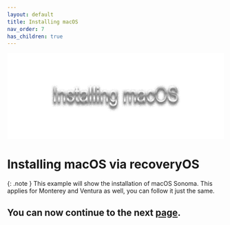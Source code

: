 ```yaml
---
layout: default
title: Installing macOS
nav_order: 7
has_children: true
---
```


<p align="center">
  <img width="650" height="200" src="../../assets/HeaderInstallingmacOS.png">
</p>

# Installing macOS via recoveryOS

{: .note }
This example will show the installation of macOS Sonoma. This applies for Monterey and Ventura as well, you can follow it just the same.

## You can now continue to the next <a href="00-ImportingXML.html">page</a>.